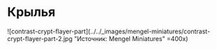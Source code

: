 # Крылья

![contrast-crypt-flayer-part](../../_images/mengel-miniatures/contrast-crypt-flayer-part-2.jpg "Источник: Mengel Miniatures" =400x)
